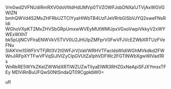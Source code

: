 Vm0wd2VFNUdiRmRXV0doVlltdHdUMVp0TVZOWFJsbDNXa1JTVjAxWGVGWlZN
bmhQWVd4S2MxZHFRbUZTClYyaHlWbTB4UzFJeVRrbGlSbVJYQ2sweFNsRldi
WGhoVXpKT2MxZHVSbGRpUmxwWVEyMUtWMUpxVGxoVwpiVkkyV2xWYWExWXhT
bk5pUjNCVFlraENWVkV5TVV0U2JHUlpZMFprV0FwVFJVcEZWbXRTUzFVeFNu
SlAKVm1SWFlrVTFjRll3V2t0WFJrVjVaVWRHVTFacldsWldiWGhMVkdkd2FW
WnJiRFpXYTFwVFVqSlJlVlZyClpGVUtZa1phVDFWc2FGTlNWbXgwWlVad1Rs
WnRkRE5WYkZKelZWWldXRTlWZUZwTlIyaElWR3RHZGxNeApiSFJXYmsxTFEy
MDViRnBuUFQwS0NtSndaQT09CgpkbW0=

ufl